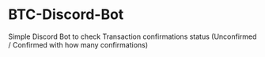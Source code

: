 # BTC-Discord-Bot
Simple Discord Bot to check Transaction confirmations status (Unconfirmed / Confirmed with how many confirmations)

